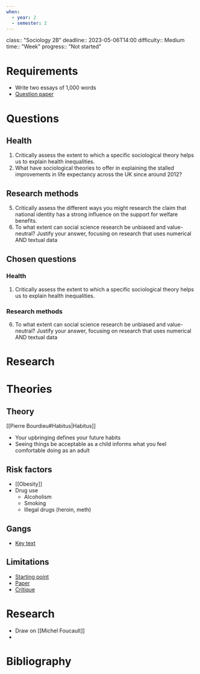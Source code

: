 ```yaml
---
when:
  - year: 2
  - semester: 2
---
```


class:: "Sociology 2B"
deadline:: 2023-05-06T14:00
difficulty:: Medium
time:: "Week"
progress:: "Not started"

# Requirements
- Write two essays of 1,000 words
- [Question paper](https://moodle.gla.ac.uk/pluginfile.php/6311848/mod_resource/content/7/Sociology%202B%20April_May%20Exam%20Paper.pdf)

# Questions
## Health
1. Critically assess the extent to which a specific sociological theory helps us to explain health inequalities.
2. What have sociological theories to offer in explaining the stalled improvements in life expectancy across the UK since around 2012?

## Research methods
5. Critically assess the different ways you might research the claim that national identity has a strong influence on the support for welfare benefits.
6. To what extent can social science research be unbiased and value-neutral? Justify your answer, focusing on research that uses numerical AND textual data

## Chosen questions
### Health
1. Critically assess the extent to which a specific sociological theory helps us to explain health inequalities.

### Research methods
6. To what extent can social science research be unbiased and value-neutral? Justify your answer, focusing on research that uses numerical AND textual data

# Research

# Theories
## Theory
[[Pierre Bourdieu#Habitus|Habitus]]
- Your upbringing defines your future habits
- Seeing things be acceptable as a child informs what you feel comfortable doing as an adult

## Risk factors
- [[Obesity]]
- Drug use 
	- Alcoholism
	- Smoking
	- Illegal drugs (heroin, meth)

## Gangs
- [Key text](https://journals.sagepub.com/doi/pdf/10.1177/0093854819871076?casa_token=D2QMDtCCiOoAAAAA:BvPeUbi6CbXs1QFqOIb-vkayqaHKCJzg-Ck_9ZYM04ZGUmbQznWlTXbfaLw8AxGAbxyP4XhyiZNd)

## Limitations
- [Starting point](https://socialtheoryapplied.com/2016/04/11/social-class-place-limits-habitus/)
- [Paper](https://scholar.harvard.edu/files/bonikowski/files/bonikowski_-_the_promise_of_bourdieusian_political_sociology_1.pdf)
- [Critique](https://www.jstor.org/stable/4128669?saml_data=eyJzYW1sVG9rZW4iOiIxYWVkMDA4ZS03MDk0LTQyZmMtYmFlMC0wZTM5OTRhMzI4NjQiLCJpbnN0aXR1dGlvbklkcyI6WyI0NmEwOWQ4Yi0wZmY2LTQ3OTEtOTA3MS0zZWViNWY5ZmFhNTciXX0)

# Research
- Draw on [[Michel Foucault]]
- 

# Bibliography
